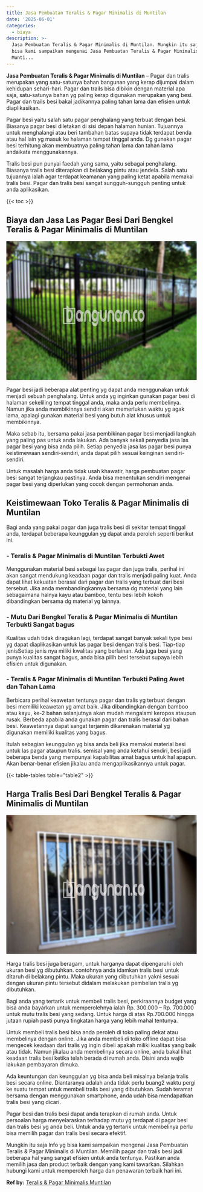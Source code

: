 ```yaml
---
title: Jasa Pembuatan Teralis & Pagar Minimalis di Muntilan
date: '2025-06-01'
categories:
  - biaya
description: >-
  Jasa Pembuatan Teralis & Pagar Minimalis di Muntilan. Mungkin itu saja Info yg
  bisa kami sampaikan mengenai Jasa Pembuatan Teralis & Pagar Minimalis di
  Munti...
---
```


**Jasa Pembuatan Teralis & Pagar Minimalis di Muntilan** – Pagar dan tralis merupakan yang satu-satunya bahan bangunan yang kerap dijumpai dalam kehidupan sehari-hari. Pagar dan trails bisa dibikin dengan material apa saja, satu-satunya bahan yg paling kerap digunakan merupakan yang besi. Pagar dan trails besi bakal jadikannya paling tahan lama dan efisien untuk diaplikasikan.

Pagar besi yaitu salah satu pagar penghalang yang terbuat dengan besi. Biasanya pagar besi diletakan di sisi depan halaman hunian. Tujuannya untuk menghalangi atau beri tambahan batas supaya tidak terdapat benda atau hal lain yg masuk ke halaman tempat tinggal anda. Dg gunakan pagar besi terhitung akan membuatnya paling tahan lama dan tahan lama andaikata menggunakannya.

Tralis besi pun punyai faedah yang sama, yaitu sebagai penghalang. Biasanya trails besi diterapkan di belakang pintu atau jendela. Salah satu tujuannya ialah agar terdapat keamanan yang paling ketat apabila memakai tralis besi. Pagar dan tralis besi sangat sungguh-sungguh penting untuk anda aplikasikan.

{{< toc >}}

## Biaya dan Jasa Las Pagar Besi Dari Bengkel Teralis & Pagar Minimalis di Muntilan

![Jasa Pembuatan Teralis & Pagar Minimalis di Muntilan](/images/pagar-minimalis-murah-09.png)

Pagar besi jadi beberapa alat penting yg dapat anda menggunakan untuk menjadi sebuah penghalang. Untuk anda yg inginkan gunakan pagar besi di halaman sekeliling tempat tinggal anda, maka anda perlu membelinya. Namun jika anda membikinnya sendiri akan memerlukan waktu yg agak lama, apalagi gunakan material besi yang butuh alat khusus untuk membikinnya.

Maka sebab itu, bersama pakai jasa pembikinan pagar besi menjadi langkah yang paling pas untuk anda lakukan. Ada banyak sekali penyedia jasa las pagar besi yang bisa anda pilih. Setiap penyedia jasa las pagar besi punya keistimewaan sendiri-sendiri, anda dapat pilih sesuai keinginan sendiri-sendiri.

Untuk masalah harga anda tidak usah khawatir, harga pembuatan pagar besi sangat terjangkau pastinya. Anda bisa menentukan sendiri mengenai pagar besi yang diperlukan yang cocok dengan permohonan anda.

## Keistimewaan Toko Teralis & Pagar Minimalis di Muntilan

Bagi anda yang pakai pagar dan juga tralis besi di sekitar tempat tinggal anda, terdapat beberapa keunggulan yg dapat anda peroleh seperti berikut ini.

### \- Teralis & Pagar Minimalis di Muntilan Terbukti Awet

Menggunakan material besi sebagai las pagar dan juga tralis, perihal ini akan sangat mendukung keadaan pagar dan tralis menjadi paling kuat. Anda dapat lihat kekuatan berasal dari pagar dan tralis yang terbuat dari besi tersebut. Jika anda membandingkannya bersama dg material yang lain sebagaimana halnya kayu atau bamboo, tentu besi lebih kokoh dibandingkan bersama dg material yg lainnya.

### \- Mutu Dari Bengkel Teralis & Pagar Minimalis di Muntilan Terbukti Sangat bagus

Kualitas udah tidak diragukan lagi, terdapat sangat banyak sekali type besi yg dapat diaplikasikan untuk las pagar besi dengan tralis besi. Tiap-tiap jenisSetiap jenis nya miliki kwalitas yang berlainan. Ada juga besi yang punya kualitas sangat bagus, anda bisa pilih besi tersebut supaya lebih efisien untuk digunakan.

### \- Teralis & Pagar Minimalis di Muntilan Terbukti Paling Awet dan Tahan Lama

Berbicara perihal keawetan tentunya pagar dan tralis yg terbuat dengan besi memiliki keawetan yg amat baik. Jika dibandingkan dengan bamboo atau kayu, ke-2 bahan selanjutnya akan mudah mengalami keropos ataupun rusak. Berbeda apabila anda gunakan pagar dan tralis berasal dari bahan besi. Keawetannya dapat sangat terjamin dikarenakan material yg digunakan memiliki kualitas yang bagus.

Itulah sebagian keunggulan yg bisa anda beli jika memakai material besi untuk las pagar ataupun tralis. semisal yang anda ketahui sendiri, besi jadi beberapa benda yang mempunyai kapabilitas amat bagus untuk hal apapun. Akan benar-benar efisien jikalau anda mengaplikasikannya untuk pagar.

{{< table-tables table="table2" >}}

## Harga Tralis Besi Dari Bengkel Teralis & Pagar Minimalis di Muntilan

![Jasa Pembuatan Teralis & Pagar Minimalis di Muntilan](/images/teralis-minimalis-murah-27.png)

Harga tralis besi juga beragam, untuk harganya dapat dipengaruhi oleh ukuran besi yg dibutuhkan. contohnya anda idamkan tralis besi untuk ditaruh di belakang pintu. Maka ukuran yang dibutuhkan yakni sesuai dengan ukuran pintu tersebut didalam melakukan pembelian tralis yg dibutuhkan.

Bagi anda yang tertarik untuk membeli tralis besi, perkiraannya budget yang bisa anda bayarkan untuk memperolehnya ialah Rp. 300.000 – Rp. 700.000 untuk mutu tralis besi yang sedang. Untuk harga di atas Rp.700.000 hingga jutaan rupiah pasti punya tingkatan harga yang lebih mahal tentunya.

Untuk membeli tralis besi bisa anda peroleh di toko paling dekat atau membelinya dengan online. Jika anda membeli di toko offline dapat bisa mengecek keadaan dari tralis yg ingin dibeli apakah miliki kualitas yang baik atau tidak. Namun jikalau anda membelinya secara online, anda bakal lihat keadaan tralis besi ketika telah berada di rumah anda. Disini anda wajib lakukan pembayaran dimuka.

Ada keuntungan dan keunggulan yg bisa anda beli misalnya belanja tralis besi secara online. Diantaranya adalah anda tidak perlu buang2 waktu pergi ke suatu tempat untuk membeli tralis besi yang dibutuhkan. Sudah teramat bersama dengan menggunakan smartphone, anda udah bisa mendapatkan tralis besi yang dicari.

Pagar besi dan tralis besi dapat anda terapkan di rumah anda. Untuk persoalan harga menyelaraskan terhadap mutu yg terdapat di pagar besi dan tralis besi yg anda beli. Untuk anda yg tertarik untuk membelinya perlu bisa memilih pagar dan tralis besi secara efektif.

Mungkin itu saja Info yg bisa kami sampaikan mengenai Jasa Pembuatan Teralis & Pagar Minimalis di Muntilan. Memilih pagar dan tralis besi jadi beberapa hal yang sangat efisien untuk anda tentunya. Pastikan anda memilih jasa dan product terbaik dengan yang kami tawarkan. Silahkan hubungi kami untuk memperoleh harga dan penawaran terbaik hari ini.

**Ref by:** [Teralis & Pagar Minimalis Muntilan](https://id.wikipedia.org/wiki/Teralis)

